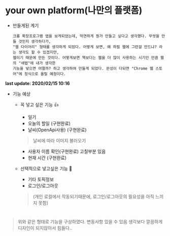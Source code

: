 # your own platform(나만의 플랫폼)

+ 만들게된 계기
                  
      크롬 확장프로그램 앱을 보게되었는데, 막연하게 뭔가 만들고 싶다고 생각했다. 무엇을 만들 것인지 생각하다가, 
      "웹 다이어리" 형태를 생각하게 되었다. 어떻게 보면, 왜 하필 웹에 그런걸 만드냐? 라는 생각도 할 수 있겠지만, 
      웹이기 때문에 만든 것이다. 어떻게보면 책보다는 웹을 더 많이 사용하는 시기인 만큼 웹의 "새탭"에 내가 생각한 
      기능을 넣으면 어떨까? 하고 생각하여 만들게 되었다. 완성이 다되면 "Chrome 웹 스토어"에 정식으로 올릴 예정이다. 


**last update: 2020/02/15 10:16**

+ 기능 예상
     + 꼭 넣고 싶은 기능 👍
       + 일기
       + 오늘의 할일 (구현완료)
       + 날씨(OpenApi사용) (구현완료)
        > 날씨에 따라 이미지 불러오기
       + 사용자 이름 확인(구현완료) 고칠부분 있음
       + 현재 시간 (구현완료)
       
     + 선택적으로 넣고싶은 기능 📝
       + 기타 토픽정보 
       + 로그인/로그아웃
        > (개인 로컬에서 작동되기때문에, 로그인/로그아웃의 필요성을 아직 느끼지 못함)
        
#

> 위와 같은 형태로 기능을 구상하였다.
> 변동사항 있을 수 있음
> 생각보다 깔끔하게 디자인이 되지않아서 힘들다..